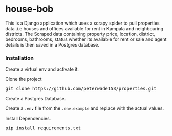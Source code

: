 # house-bob

This is a Django application which uses a scrapy spider to pull properties data .i.e houses and offices available for rent in Kampala and neighbouring districts.
The Scraped data containing property price, location, district, bedrooms, bathrooms, status whether its available for rent or sale and agent details is then saved in a Postgres database.

### Installation

Create a virtual env and activate it.

Clone the project
<pre>
git clone https://github.com/peterwade153/properties.git
</pre>

Create a Postgres Database.


Create a `.env` file from the `.env.example` and replace with the actual values.


Install Dependencies.

<pre>
pip install requirements.txt
</pre>

